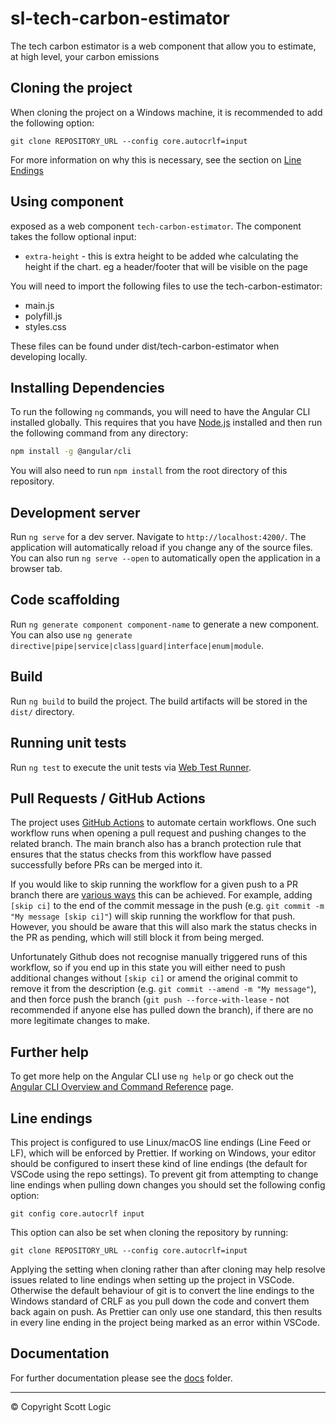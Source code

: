 # sl-tech-carbon-estimator

The tech carbon estimator is a web component that allow you to estimate, at high level, your carbon emissions

## Cloning the project

When cloning the project on a Windows machine, it is recommended to add the following option:

```
git clone REPOSITORY_URL --config core.autocrlf=input
```

For more information on why this is necessary, see the section on [Line Endings](#line-endings)

## Using component

exposed as a web component `tech-carbon-estimator`. The component takes the follow optional input:

- `extra-height` - this is extra height to be added whe calculating the height if the chart. eg a header/footer that will be visible on the page

You will need to import the following files to use the tech-carbon-estimator:

- main.js
- polyfill.js
- styles.css

These files can be found under dist/tech-carbon-estimator when developing locally.

## Installing Dependencies

To run the following `ng` commands, you will need to have the Angular CLI installed globally. This requires that you have [Node.js](https://nodejs.org) installed and then run the following command from any directory:

```bash
npm install -g @angular/cli
```

You will also need to run `npm install` from the root directory of this repository.

## Development server

Run `ng serve` for a dev server. Navigate to `http://localhost:4200/`. The application will automatically reload if you change any of the source files. You can also run `ng serve --open` to automatically open the application in a browser tab.

## Code scaffolding

Run `ng generate component component-name` to generate a new component. You can also use `ng generate directive|pipe|service|class|guard|interface|enum|module`.

## Build

Run `ng build` to build the project. The build artifacts will be stored in the `dist/` directory.

## Running unit tests

Run `ng test` to execute the unit tests via [Web Test Runner](https://modern-web.dev/docs/test-runner/overview/).

## Pull Requests / GitHub Actions

The project uses [GitHub Actions](https://docs.github.com/en/actions) to automate certain workflows. One such workflow runs when opening a pull request and pushing changes to the related branch. The main branch also has a branch protection rule that ensures that the status checks from this workflow have passed successfully before PRs can be merged into it.

If you would like to skip running the workflow for a given push to a PR branch there are [various ways](https://docs.github.com/en/actions/managing-workflow-runs/skipping-workflow-runs) this can be achieved. For example, adding `[skip ci]` to the end of the commit message in the push (e.g. `git commit -m "My message [skip ci]"`) will skip running the workflow for that push. However, you should be aware that this will also mark the status checks in the PR as pending, which will still block it from being merged.

Unfortunately Github does not recognise manually triggered runs of this workflow, so if you end up in this state you will either need to push additional changes without `[skip ci]` or amend the original commit to remove it from the description (e.g. `git commit --amend -m "My message"`), and then force push the branch (`git push --force-with-lease` - not recommended if anyone else has pulled down the branch), if there are no more legitimate changes to make.

## Further help

To get more help on the Angular CLI use `ng help` or go check out the [Angular CLI Overview and Command Reference](https://angular.io/cli) page.

## Line endings

This project is configured to use Linux/macOS line endings (Line Feed or LF), which will be enforced by Prettier. If working on Windows, your editor should be configured to insert these kind of line endings (the default for VSCode using the repo settings). To prevent git from attempting to change line endings when pulling down changes you should set the following config option:

```
git config core.autocrlf input
```

This option can also be set when cloning the repository by running:

```
git clone REPOSITORY_URL --config core.autocrlf=input
```

Applying the setting when cloning rather than after cloning may help resolve issues related to line endings when setting up the project in VSCode. Otherwise the default behaviour of git is to convert the line endings to the Windows standard of CRLF as you pull down the code and convert them back again on push. As Prettier can only use one standard, this then results in every line ending in the project being marked as an error within VSCode.

## Documentation

For further documentation please see the [docs](docs) folder.

---

© Copyright Scott Logic
